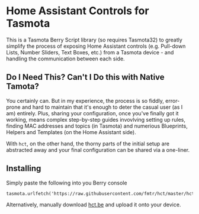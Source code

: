 # Home Assistant Controls for Tasmota

This is a Tasmota Berry Script library (so requires Tasmota32) to greatly simplify the process of exposing Home Assistant controls (e.g. Pull-down Lists, Number Sliders, Text Boxes, etc.) from a Tasmota device - and handling the communication between each side.

## Do I Need This? Can't I Do this with Native Tamota?

You certainly can. But in my experience, the process is so fiddly, error-prone and hard to maintain that it's enough to deter the casual user (as I am) entirely. Plus, sharing your configuration, once you've finally got it working, means complex step-by-step guides invovlving setting up rules, finding MAC addresses and topics (in Tasmota) and numerious Blueprints, Helpers and Templates (on the Home Assistant side).

With `hct`, on the other hand, the thorny parts of the initial setup are abstracted away and your final configuration can be shared via a one-liner.

## Installing

Simply paste the following into you Berry console
```be
tasmota.urlfetch('https://raw.githubusercontent.com/fmtr/hct/master/hct.be','test.be')
```

Alternatively, manually download [hct.be](https://raw.githubusercontent.com/fmtr/hct/master/hct.be) and upload it onto your device.